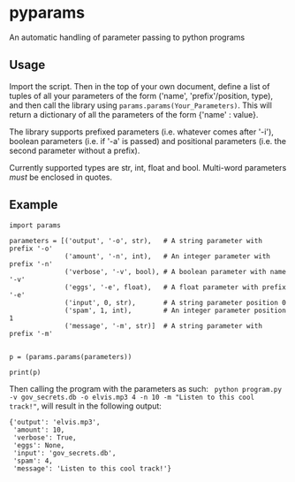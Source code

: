 # pyparams
An automatic handling of parameter passing to python programs

## Usage
Import the script. Then in the top of your own document, define a list of tuples of all your parameters of the form ('name', 'prefix'/position, type), and then call the library using `params.params(Your_Parameters)`. This will return a dictionary of all the parameters of the form {'name' : value}.

The library supports prefixed parameters (i.e. whatever comes after '-i'), boolean parameters (i.e. if '-a' is passed) and positional parameters (i.e. the second parameter without a prefix). 

Currently supported types are str, int, float and bool. Multi-word parameters _must_ be enclosed in quotes.

## Example
```
import params

parameters = [('output', '-o', str),   # A string parameter with prefix '-o'
              ('amount', '-n', int),   # An integer parameter with prefix '-n'
              ('verbose', '-v', bool), # A boolean parameter with name '-v'
              ('eggs', '-e', float),   # A float parameter with prefix '-e'
              ('input', 0, str),       # A string parameter position 0
              ('spam', 1, int),        # An integer parameter position 1
              ('message', '-m', str)]  # A string parameter with prefix '-m'


p = (params.params(parameters))

print(p)
```
Then calling the program with the parameters as such: ` python program.py -v gov_secrets.db -o elvis.mp3 4 -n 10 -m "Listen to this cool track!"`, will result in the following output:
``` 
{'output': 'elvis.mp3', 
 'amount': 10, 
 'verbose': True, 
 'eggs': None, 
 'input': 'gov_secrets.db', 
 'spam': 4, 
 'message': 'Listen to this cool track!'}
```
